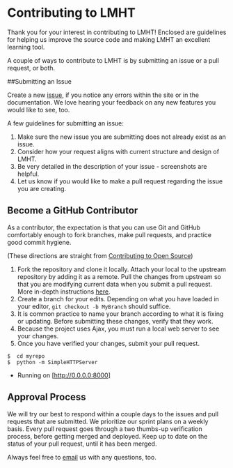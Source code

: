 # Contributing to LMHT

Thank you for your interest in contributing to LMHT! Enclosed are guidelines for helping us improve the source code and making LMHT an excellent learning tool.

A couple of ways to contribute to LMHT is by submitting an issue or a pull request, or both.

##Submitting an Issue

Create a new [issue], if you notice any errors within the site or in the documentation.  We love hearing your feedback on any new features you would like to see, too.  

A few guidelines for submitting an issue:

1. Make sure the new issue you are submitting does not already exist as an issue.
2. Consider how your request aligns with current structure and design of LMHT.
3. Be very detailed in the description of your issue - screenshots are helpful.
4. Let us know if you would like to make a pull request regarding the issue you are creating.

[issue]: https://github.com/LMHT/LMHT.github.io/issues

## Become a GitHub Contributor

As a contributor, the expectation is that you can use Git and GitHub comfortably enough to fork branches, make pull requests, and practice good commit hygiene.

(These directions are straight from [Contributing to Open Source])

1.  Fork the repository and clone it locally. Attach your local to the upstream repository by adding it as a remote. Pull the changes from upstream so that you are modifying current data when you submit a pull request. More in-depth instructions [here].
2.  Create a branch for your edits. Depending on what you have loaded in your editor, `git checkout -b MyBranch` should suffice.
3.  It is common practice to name your branch according to what it is fixing or updating. Before submitting these changes, verify that they work.
4.  Because the project uses Ajax, you must run a local web server to see your changes.
5. Once you have verified your changes, submit your pull request.

```
$  cd myrepo
$  python -m SimpleHTTPServer
```
*  Running on [http://0.0.0.0:8000]

[Contributing to Open Source]:  https://guides.github.com/activities/contributing-to-open-source/#contributing
[here]:  https://help.github.com/articles/syncing-a-fork/
[http://0.0.0.0:8000]:  (http://0.0.0.0:8000/)

## Approval Process

We will try our best to respond within a couple days to the issues and pull requests that are submitted.  We prioritize our sprint plans on a weekly basis.  Every pull request goes through a two thumbs-up verification process, before getting merged and deployed.  Keep up to date on the status of your pull request, until it has been merged.

Always feel free to [email] us with any questions, too.

[email]: mailto:lmht@adorable.io
